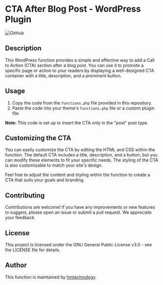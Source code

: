 # CTA After Blog Post - WordPress Plugin

![GitHub](https://img.shields.io/github/license/hmtechnology/cta-after-blog-post-wordpress)

## Description
This WordPress function provides a simple and effective way to add a Call to Action (CTA) section after a blog post. You can use it to promote a specific page or action to your readers by displaying a well-designed CTA container with a title, description, and a prominent button.

## Usage

1. Copy the code from the `functions.php` file provided in this repository.
2. Paste the code into your theme's `functions.php` file or a custom plugin file.

**Note:** This code is set up to insert the CTA only in the "post" post type. 

## Customizing the CTA

You can easily customize the CTA by editing the HTML and CSS within the function. The default CTA includes a title, description, and a button, but you can modify these elements to fit your specific needs. The styling of the CTA is also customizable to match your site's design.

Feel free to adjust the content and styling within the function to create a CTA that suits your goals and branding.

## Contributing

Contributions are welcome! If you have any improvements or new features to suggest, please open an issue or submit a pull request. We appreciate your feedback.

## License

This project is licensed under the GNU General Public License v3.0 - see the LICENSE file for details.

## Author

This function is maintained by [hmtechnology](https://github.com/hmtechnology).
